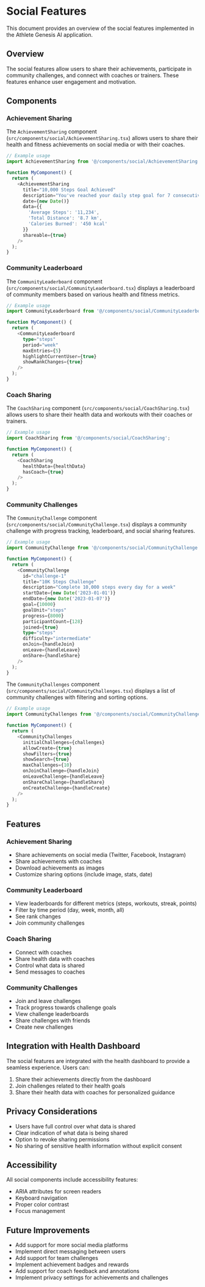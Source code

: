 # Social Features

This document provides an overview of the social features implemented in the Athlete Genesis AI application.

## Overview

The social features allow users to share their achievements, participate in community challenges, and connect with coaches or trainers. These features enhance user engagement and motivation.

## Components

### Achievement Sharing

The `AchievementSharing` component (`src/components/social/AchievementSharing.tsx`) allows users to share their health and fitness achievements on social media or with their coaches.

```typescript
// Example usage
import AchievementSharing from '@/components/social/AchievementSharing';

function MyComponent() {
  return (
    <AchievementSharing 
      title="10,000 Steps Goal Achieved"
      description="You've reached your daily step goal for 7 consecutive days!"
      date={new Date()}
      data={{
        'Average Steps': '11,234',
        'Total Distance': '8.7 km',
        'Calories Burned': '450 kcal'
      }}
      shareable={true}
    />
  );
}
```

### Community Leaderboard

The `CommunityLeaderboard` component (`src/components/social/CommunityLeaderboard.tsx`) displays a leaderboard of community members based on various health and fitness metrics.

```typescript
// Example usage
import CommunityLeaderboard from '@/components/social/CommunityLeaderboard';

function MyComponent() {
  return (
    <CommunityLeaderboard 
      type="steps"
      period="week"
      maxEntries={5}
      highlightCurrentUser={true}
      showRankChanges={true}
    />
  );
}
```

### Coach Sharing

The `CoachSharing` component (`src/components/social/CoachSharing.tsx`) allows users to share their health data and workouts with their coaches or trainers.

```typescript
// Example usage
import CoachSharing from '@/components/social/CoachSharing';

function MyComponent() {
  return (
    <CoachSharing 
      healthData={healthData}
      hasCoach={true}
    />
  );
}
```

### Community Challenges

The `CommunityChallenge` component (`src/components/social/CommunityChallenge.tsx`) displays a community challenge with progress tracking, leaderboard, and social sharing features.

```typescript
// Example usage
import CommunityChallenge from '@/components/social/CommunityChallenge';

function MyComponent() {
  return (
    <CommunityChallenge 
      id="challenge-1"
      title="10K Steps Challenge"
      description="Complete 10,000 steps every day for a week"
      startDate={new Date('2023-01-01')}
      endDate={new Date('2023-01-07')}
      goal={10000}
      goalUnit="steps"
      progress={8000}
      participantCount={128}
      joined={true}
      type="steps"
      difficulty="intermediate"
      onJoin={handleJoin}
      onLeave={handleLeave}
      onShare={handleShare}
    />
  );
}
```

The `CommunityChallenges` component (`src/components/social/CommunityChallenges.tsx`) displays a list of community challenges with filtering and sorting options.

```typescript
// Example usage
import CommunityChallenges from '@/components/social/CommunityChallenges';

function MyComponent() {
  return (
    <CommunityChallenges 
      initialChallenges={challenges}
      allowCreate={true}
      showFilters={true}
      showSearch={true}
      maxChallenges={10}
      onJoinChallenge={handleJoin}
      onLeaveChallenge={handleLeave}
      onShareChallenge={handleShare}
      onCreateChallenge={handleCreate}
    />
  );
}
```

## Features

### Achievement Sharing

- Share achievements on social media (Twitter, Facebook, Instagram)
- Share achievements with coaches
- Download achievements as images
- Customize sharing options (include image, stats, date)

### Community Leaderboard

- View leaderboards for different metrics (steps, workouts, streak, points)
- Filter by time period (day, week, month, all)
- See rank changes
- Join community challenges

### Coach Sharing

- Connect with coaches
- Share health data with coaches
- Control what data is shared
- Send messages to coaches

### Community Challenges

- Join and leave challenges
- Track progress towards challenge goals
- View challenge leaderboards
- Share challenges with friends
- Create new challenges

## Integration with Health Dashboard

The social features are integrated with the health dashboard to provide a seamless experience. Users can:

1. Share their achievements directly from the dashboard
2. Join challenges related to their health goals
3. Share their health data with coaches for personalized guidance

## Privacy Considerations

- Users have full control over what data is shared
- Clear indication of what data is being shared
- Option to revoke sharing permissions
- No sharing of sensitive health information without explicit consent

## Accessibility

All social components include accessibility features:

- ARIA attributes for screen readers
- Keyboard navigation
- Proper color contrast
- Focus management

## Future Improvements

- Add support for more social media platforms
- Implement direct messaging between users
- Add support for team challenges
- Implement achievement badges and rewards
- Add support for coach feedback and annotations
- Implement privacy settings for achievements and challenges
